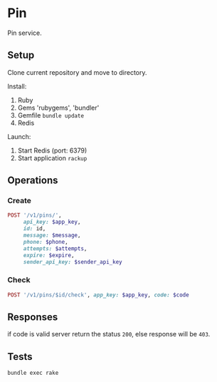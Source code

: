 # Pin
Pin service.

## Setup
Clone current repository and move to directory.

Install:

1. Ruby
2. Gems 'rubygems', 'bundler'
3. Gemfile ```bundle update```
3. Redis

Launch:

1. Start Redis (port: 6379)
2. Start application ```rackup```

## Operations

### Create
```ruby
POST '/v1/pins/', 
     api_key: $app_key, 
     id: id, 
     message: $message, 
     phone: $phone, 
     attempts: $attempts, 
     expire: $expire, 
     sender_api_key: $sender_api_key
```

### Check
```ruby
POST '/v1/pins/$id/check', app_key: $app_key, code: $code
```

## Responses
if code is valid server return the status ```200```, else response will be ```403```.

## Tests

```bundle exec rake```
